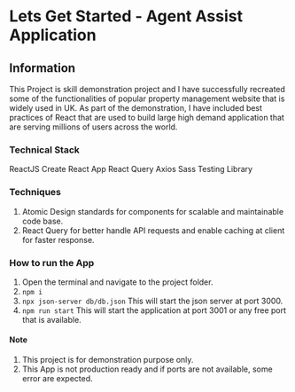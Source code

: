 # Lets Get Started - Agent Assist Application

## Information
This Project is skill demonstration project and I have successfully recreated some of the functionalities of popular property management website that is widely used in UK.
As part of the demonstration, I have included best practices of React that are used to build large high demand application that are serving millions of users across the world. 

### Technical Stack

ReactJS
Create React App
React Query
Axios
Sass
Testing Library

### Techniques

1. Atomic Design standards for components for scalable and maintainable code base. 
2. React Query for better handle API requests and enable caching at client for faster response. 



### How to run the App

1. Open the terminal and navigate to the project folder. 
2. `npm i`
3. `npx json-server db/db.json`
    This will start the json server at port 3000.
4. `npm run start`
    This will start the application at port 3001 or any free port that is available. 



#### Note
1. This project is for demonstration purpose only.
2. This App is not production ready and if ports are not available, some error are expected. 